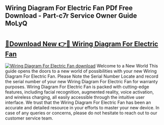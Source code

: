 ## Wiring Diagram For Electric Fan PDf Free Download - Part-c7r Service Owner Guide MoLyQ

# <h2><a href="http://dfidwmq.blite.top/?on=Wiring+Diagram+For+Electric+Fan">🔗Download New 👉🔴 Wiring Diagram For Electric Fan</a></h2>

[![Wiring Diagram For Electric Fan download](https://i.imgur.com/lujVjoI.png)](http://dfidwmq.blite.top/?on=Wiring+Diagram+For+Electric+Fan)
Welcome to a New World This guide opens the doors to a new world of possibilities with your new Wiring Diagram For Electric Fan. Please Note the Serial Number Locate and record the serial number of your new Wiring Diagram For Electric Fan for warranty purposes. Wiring Diagram For Electric Fan is packed with cutting-edge features, including facial recognition, augmented reality, voice activation, and wireless charging, all easily accessible through the intuitive user interface. We trust that the Wiring Diagram For Electric Fan has been an accurate and detailed resource in your efforts to master your new device. In case of any queries or concerns, please do not hesitate to reach out to our customer service team.
